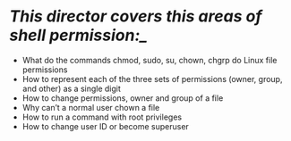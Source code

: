 # *This director covers this areas of shell permission:_*

* What do the commands chmod, sudo, su, chown, chgrp do
Linux file permissions
* How to represent each of the three sets of permissions (owner, group, and other) as a single digit
* How to change permissions, owner and group of a file
* Why can’t a normal user chown a file
* How to run a command with root privileges
* How to change user ID or become superuser
